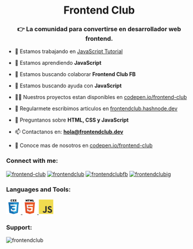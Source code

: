 <h1 align="center">Frontend Club</h1>
<h3 align="center">👉 La comunidad para convertirse en desarrollador web frontend.</h3>

- 🔭 Estamos trabajando en [JavaScript Tutorial](https://frontendclub.hashnode.dev/)

- 🌱 Estamos aprendiendo **JavaScript**

- 👯 Estamos buscando colaborar **Frontend Club FB**

- 🤝 Estamos buscando ayuda con **JavaScript**

- 👨‍💻 Nuestros proyectos estan disponibles en [codepen.io/frontend-club](codepen.io/frontend-club)

- 📝 Regularmete escribimos articulos en [frontendclub.hashnode.dev](frontendclub.hashnode.dev)

- 💬 Preguntanos sobre **HTML, CSS y JavaScript**

- 📫 Contactanos en: **hola@frontendclub.dev**

- 📄 Conoce mas de nosotros en [codepen.io/frontend-club](codepen.io/frontend-club)

<h3 align="left">Connect with me:</h3>
<p align="left">
<a href="https://codepen.io/frontend-club" target="blank"><img align="center" src="https://raw.githubusercontent.com/rahuldkjain/github-profile-readme-generator/master/src/images/icons/Social/codepen.svg" alt="frontend-club" height="30" width="40" /></a>
<a href="https://linkedin.com/in/frontendclub" target="blank"><img align="center" src="https://raw.githubusercontent.com/rahuldkjain/github-profile-readme-generator/master/src/images/icons/Social/linked-in-alt.svg" alt="frontendclub" height="30" width="40" /></a>
<a href="https://fb.com/frontendclubfb" target="blank"><img align="center" src="https://raw.githubusercontent.com/rahuldkjain/github-profile-readme-generator/master/src/images/icons/Social/facebook.svg" alt="frontendclubfb" height="30" width="40" /></a>
<a href="https://instagram.com/frontendclubig" target="blank"><img align="center" src="https://raw.githubusercontent.com/rahuldkjain/github-profile-readme-generator/master/src/images/icons/Social/instagram.svg" alt="frontendclubig" height="30" width="40" /></a>
</p>

<h3 align="left">Languages and Tools:</h3>
<p align="left"> <a href="https://www.w3schools.com/css/" target="_blank" rel="noreferrer"> <img src="https://raw.githubusercontent.com/devicons/devicon/master/icons/css3/css3-original-wordmark.svg" alt="css3" width="40" height="40"/> </a> <a href="https://www.w3.org/html/" target="_blank" rel="noreferrer"> <img src="https://raw.githubusercontent.com/devicons/devicon/master/icons/html5/html5-original-wordmark.svg" alt="html5" width="40" height="40"/> </a> <a href="https://developer.mozilla.org/en-US/docs/Web/JavaScript" target="_blank" rel="noreferrer"> <img src="https://raw.githubusercontent.com/devicons/devicon/master/icons/javascript/javascript-original.svg" alt="javascript" width="40" height="40"/> </a> </p>

<h3 align="left">Support:</h3>
<p><a href="https://www.buymeacoffee.com/frontendclub"> <img align="left" src="https://cdn.buymeacoffee.com/buttons/v2/default-yellow.png" height="50" width="210" alt="frontendclub" /></a></p><br><br>
